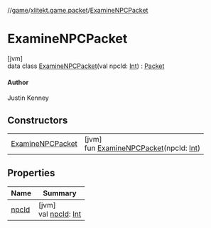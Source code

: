 //[game](../../../index.md)/[xlitekt.game.packet](../index.md)/[ExamineNPCPacket](index.md)

# ExamineNPCPacket

[jvm]\
data class [ExamineNPCPacket](index.md)(val npcId: [Int](https://kotlinlang.org/api/latest/jvm/stdlib/kotlin/-int/index.html)) : [Packet](../-packet/index.md)

#### Author

Justin Kenney

## Constructors

| | |
|---|---|
| [ExamineNPCPacket](-examine-n-p-c-packet.md) | [jvm]<br>fun [ExamineNPCPacket](-examine-n-p-c-packet.md)(npcId: [Int](https://kotlinlang.org/api/latest/jvm/stdlib/kotlin/-int/index.html)) |

## Properties

| Name | Summary |
|---|---|
| [npcId](npc-id.md) | [jvm]<br>val [npcId](npc-id.md): [Int](https://kotlinlang.org/api/latest/jvm/stdlib/kotlin/-int/index.html) |
